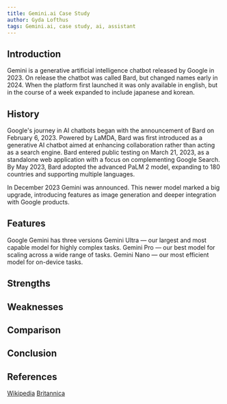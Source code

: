 ```yaml
---
title: Gemini.ai Case Study
author: Gyda Lofthus
tags: Gemini.ai, case study, ai, assistant
---
```


## Introduction

Gemini is a generative artificial intelligence chatbot released by Google in 2023. On release the chatbot was called Bard, but changed names early in 2024. When the platform first launched it was only available in english, but in the course of a week expanded to include japanese and korean.

## History
Google's journey in AI chatbots began with the announcement of Bard on February 6, 2023. Powered by LaMDA, Bard was first introduced as a generative AI chatbot aimed at enhancing collaboration rather than acting as a search engine. Bard entered public testing on March 21, 2023, as a standalone web application with a focus on complementing Google Search. By May 2023, Bard adopted the advanced PaLM 2 model, expanding to 180 countries and supporting multiple languages.

In December 2023 Gemini was announced. This newer model marked a big upgrade, introducing features as image generation and deeper integration with Google products. 

## Features
Google Gemini has three versions 
Gemini Ultra — our largest and most capable model for highly complex tasks.
Gemini Pro — our best model for scaling across a wide range of tasks.
Gemini Nano — our most efficient model for on-device tasks.

## Strengths

## Weaknesses

## Comparison

## Conclusion

## References
[Wikipedia](https://en.wikipedia.org/wiki/Gemini_(chatbot)#History)
[Britannica](https://www.britannica.com/topic/large-language-model)
